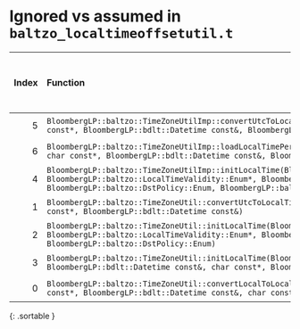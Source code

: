 # Ignored vs assumed in `baltzo_localtimeoffsetutil.t`

<script src="../sorttable.js"></script>
|   Index | Function                                                                                                                                                                                                                                                         |   Difference in number of lines |   Function size difference in bytes | Disassembly                                                             |   Number of lines in assumed build | Number of bytes in assumed build   |   Number of lines in ignored build | Number of bytes in ignored build   |
|--------:|:-----------------------------------------------------------------------------------------------------------------------------------------------------------------------------------------------------------------------------------------------------------------|--------------------------------:|------------------------------------:|:------------------------------------------------------------------------|-----------------------------------:|:-----------------------------------|-----------------------------------:|:-----------------------------------|
|       5 | `BloombergLP::baltzo::TimeZoneUtilImp::convertUtcToLocalTime(BloombergLP::bdlt::DatetimeTz*, char const*, BloombergLP::bdlt::Datetime const&, BloombergLP::baltzo::ZoneinfoCache*)`                                                                              |                               1 |                                   0 | [Assumed](5.assume.s.txt), [Ignored](5.none.s.txt), [Diff](5.diff.html) |                                144 | 4,274,272                          |                                144 | 4,273,840                          |
|       6 | `BloombergLP::baltzo::TimeZoneUtilImp::loadLocalTimePeriodForUtc(BloombergLP::baltzo::LocalTimePeriod*, char const*, BloombergLP::bdlt::Datetime const&, BloombergLP::baltzo::ZoneinfoCache*)`                                                                   |                               1 |                                   0 | [Assumed](6.assume.s.txt), [Ignored](6.none.s.txt), [Diff](6.diff.html) |                                160 | 4,275,792                          |                                160 | 4,275,344                          |
|       4 | `BloombergLP::baltzo::TimeZoneUtilImp::initLocalTime(BloombergLP::bdlt::DatetimeTz*, BloombergLP::baltzo::LocalTimeValidity::Enum*, BloombergLP::bdlt::Datetime const&, char const*, BloombergLP::baltzo::DstPolicy::Enum, BloombergLP::baltzo::ZoneinfoCache*)` |                               2 |                                  16 | [Assumed](4.assume.s.txt), [Ignored](4.none.s.txt), [Diff](4.diff.html) |                                176 | 4,274,416                          |                                160 | 4,273,984                          |
|       1 | `BloombergLP::baltzo::TimeZoneUtil::convertUtcToLocalTime(BloombergLP::baltzo::LocalDatetime*, char const*, BloombergLP::bdlt::Datetime const&)`                                                                                                                 |                              34 |                                 160 | [Assumed](1.assume.s.txt), [Ignored](1.none.s.txt), [Diff](1.diff.html) |                                400 | 4,270,656                          |                                240 | 4,270,656                          |
|       2 | `BloombergLP::baltzo::TimeZoneUtil::initLocalTime(BloombergLP::baltzo::LocalDatetime*, BloombergLP::baltzo::LocalTimeValidity::Enum*, BloombergLP::bdlt::Datetime const&, char const*, BloombergLP::baltzo::DstPolicy::Enum)`                                    |                              34 |                                 160 | [Assumed](2.assume.s.txt), [Ignored](2.none.s.txt), [Diff](2.diff.html) |                                432 | 4,271,872                          |                                272 | 4,271,552                          |
|       3 | `BloombergLP::baltzo::TimeZoneUtil::initLocalTime(BloombergLP::baltzo::LocalDatetime*, BloombergLP::bdlt::Datetime const&, char const*, BloombergLP::baltzo::DstPolicy::Enum)`                                                                                   |                              34 |                                 160 | [Assumed](3.assume.s.txt), [Ignored](3.none.s.txt), [Diff](3.diff.html) |                                400 | 4,272,304                          |                                240 | 4,271,824                          |
|       0 | `BloombergLP::baltzo::TimeZoneUtil::convertLocalToLocalTime(BloombergLP::baltzo::LocalDatetime*, char const*, BloombergLP::bdlt::Datetime const&, char const*, BloombergLP::baltzo::DstPolicy::Enum)`                                                            |                              35 |                                 160 | [Assumed](0.assume.s.txt), [Ignored](0.none.s.txt), [Diff](0.diff.html) |                                384 | 4,271,056                          |                                224 | 4,270,896                          |
{: .sortable }
